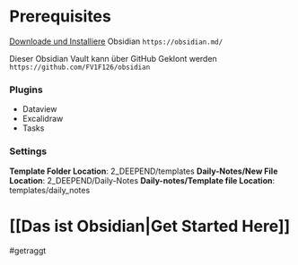 
# Prerequisites
[Downloade und Installiere](https://obsidian.md/) Obsidian 
`https://obsidian.md/`

Dieser Obsidian Vault kann über GitHub Geklont werden 
`https://github.com/FV1F126/obsidian`

### Plugins
- Dataview
- Excalidraw
- Tasks

### Settings
 __Template Folder Location__: 2_DEEPEND/templates
 __Daily-Notes/New File Location__: 2_DEEPEND/Daily-Notes
 __Daily-notes/Template file Location__: templates/daily_notes


# [[Das ist Obsidian|Get Started Here]]


#getraggt 

